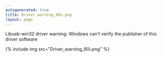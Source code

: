```yaml
---
autogenerated: true
title: Driver_warning_90i.png
layout: page
---
```


Libusb-win32 driver warning: Windows can't verify the publisher of this
driver software

{% include img src="Driver_warning_90i.png" %}

